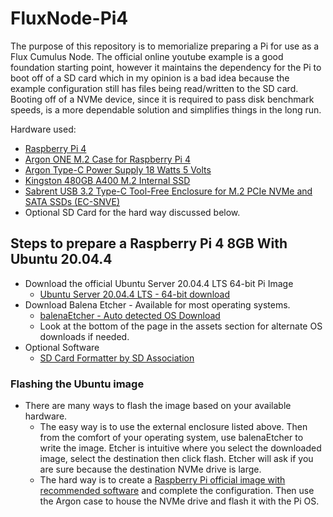 # FluxNode-Pi4
The purpose of this repository is to memorialize preparing a Pi for use as a Flux Cumulus Node. The official online youtube example is a good foundation starting point, however it maintains the dependency for the Pi to boot off of a SD card which in my opinion is a bad idea because the example configuration still has files being read/written to the SD card. Booting off of a NVMe device, since it is required to pass disk benchmark speeds, is a more dependable solution and simplifies things in the long run.

Hardware used:
- [Raspberry Pi 4](https://www.raspberrypi.com/products/raspberry-pi-4-model-b/)
- [Argon ONE M.2 Case for Raspberry Pi 4](https://www.argon40.com/products/argon-one-m-2-case-for-raspberry-pi-4)
- [Argon Type-C Power Supply 18 Watts 5 Volts](https://www.argon40.com/products/argon-one-type-c-power-supply)
- [Kingston 480GB A400 M.2 Internal SSD](https://www.amazon.com/gp/product/B083WNX8H6/)
- [Sabrent USB 3.2 Type-C Tool-Free Enclosure for M.2 PCIe NVMe and SATA SSDs (EC-SNVE)](https://www.amazon.com/gp/product/B08RVC6F9Y/)
- Optional SD Card for the hard way discussed below.

## Steps to prepare a Raspberry Pi 4 8GB With Ubuntu 20.04.4
- Download the official Ubuntu Server 20.04.4 LTS 64-bit Pi Image
  - [Ubuntu Server 20.04.4 LTS - 64-bit download](https://ubuntu.com/download/raspberry-pi/thank-you?version=20.04.4&architecture=server-arm64+raspi)
- Download Balena Etcher - Available for most operating systems.
  - [balenaEtcher - Auto detected OS Download](https://www.balena.io/etcher/)
  - Look at the bottom of the page in the assets section for alternate OS downloads if needed.
- Optional Software
  - [SD Card Formatter by SD Association](https://www.sdcard.org/downloads/)
### Flashing the Ubuntu image
  - There are many ways to flash the image based on your available hardware. 
    - The easy way is to use the external enclosure listed above. Then from the comfort of your operating system, use balenaEtcher to write the image. Etcher is intuitive where you select the downloaded image, select the destination then click flash. Etcher will ask if you are sure because the destination NVMe drive is large.
    - The hard way is to create a [Raspberry Pi official image with recommended software](https://downloads.raspberrypi.org/raspios_full_armhf/images/raspios_full_armhf-2022-04-07/2022-04-04-raspios-bullseye-armhf-full.img.xz) and complete the configuration. Then use the Argon case to house the NVMe drive and flash it with the Pi OS.



